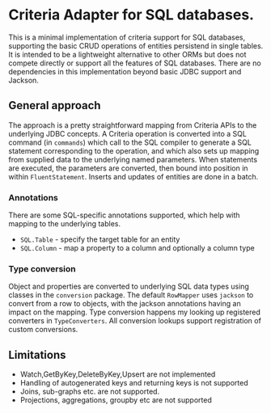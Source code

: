 # Criteria Adapter for SQL databases.

This is a minimal implementation of criteria support for SQL databases, supporting the basic
CRUD operations of entities persistend in single tables. It is intended to be a lightweight
alternative to other ORMs but does not compete directly or support all the features of SQL databases.
There are no dependencies in this implementation beyond basic JDBC support and Jackson.

## General approach

The approach is a pretty straightforward mapping from Criteria APIs to the underlying
JDBC concepts. A Criteria operation is converted into a SQL command (in `commands`) which
call to the SQL compiler to generate a SQL statement corresponding to the operation, and
which also sets up mapping from supplied data to the underlying named parameters. When
statements are executed, the parameters are converted, then bound into position in
within `FluentStatement`. Inserts and updates of entities are done in a batch.

### Annotations

There are some SQL-specific annotations supported, which help with mapping to the
underlying tables.

* `SQL.Table` - specify the target table for an entity
* `SQL.Column` - map a property to a column and optionally a column type

### Type conversion

Object and properties are converted to underlying SQL data types using classes
in the `conversion` package. The default `RowMapper` uses `jackson` to convert
from a row to objects, with the jackson annotations having an impact on the mapping.
Type conversion happens my looking up registered converters in `TypeConverters`. All
conversion lookups support registration of custom conversions.

## Limitations

- Watch,GetByKey,DeleteByKey,Upsert are not implemented
- Handling of autogenerated keys and returning keys is not supported
- Joins, sub-graphs etc. are not supported.
- Projections, aggregations, groupby etc are not supported
